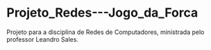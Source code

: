 # Projeto_Redes---Jogo_da_Forca
Projeto para a disciplina de Redes de Computadores, ministrada pelo professor Leandro Sales.
